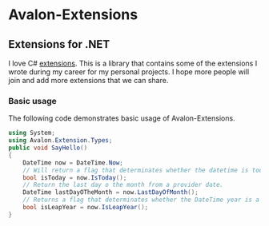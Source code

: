 # Avalon-Extensions

## Extensions for .NET

I love C# [extensions](https://docs.microsoft.com/en-us/dotnet/csharp/programming-guide/classes-and-structs/extension-methods). 
This is a library that contains some of the extensions I wrote during my career for my personal projects. 
I hope more people will join and add more extensions that we can share.


### Basic usage

The following code demonstrates basic usage of Avalon-Extensions.

```cs
using System;
using Avalon.Extension.Types;
public void SayHello()
{
    DateTime now = DateTime.Now;
    // Will return a flag that determinates whether the datetime is today or not.
    bool isToday = now.IsToday(); 
    // Return the last day o the month from a provider date.
    DateTime lastDayOTheMonth = now.LastDayOfMonth(); 
    // Returns a flag that determinates whether the DateTime year is a leap year or not.
    bool isLeapYear = now.IsLeapYear();
}
```
